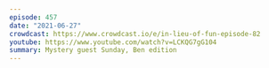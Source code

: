 ```yaml
---
episode: 457
date: "2021-06-27"
crowdcast: https://www.crowdcast.io/e/in-lieu-of-fun-episode-82
youtube: https://www.youtube.com/watch?v=LCKQG7gG104
summary: Mystery guest Sunday, Ben edition
---
```


